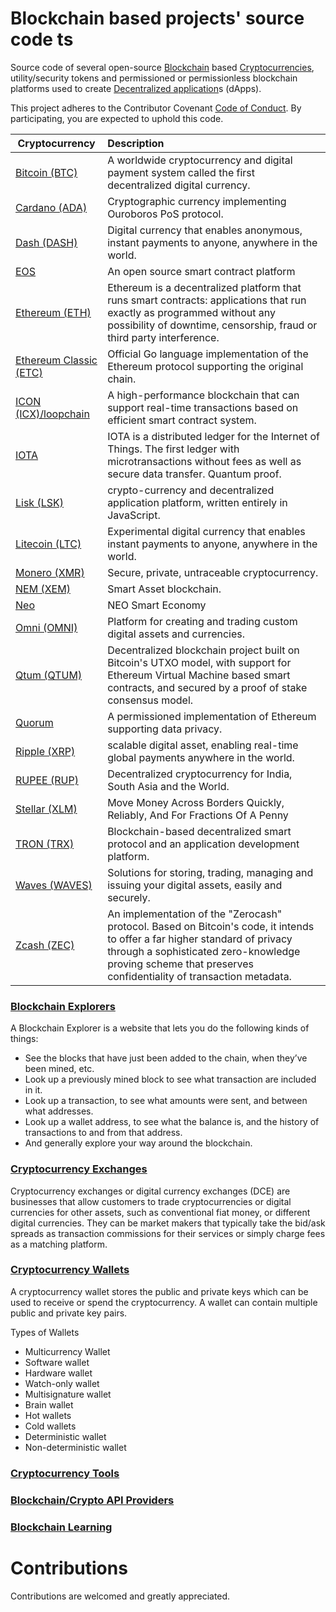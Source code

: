 # Blockchain based projects' source code ts
Source code of several open-source <a href="https://en.wikipedia.org/wiki/Blockchain" target="_blank" >Blockchain</a> based <a href="https://en.wikipedia.org/wiki/Cryptocurrency" target="_blank" >Cryptocurrencies</a>, utility/security tokens and permissioned or permissionless blockchain platforms used to create <a href="https://en.wikipedia.org/wiki/Decentralized_application" target="_blank" >Decentralized application</a>s (dApps).

This project adheres to the Contributor Covenant <a href="https://github.com/AnanthaRajuC/Cryptocurrency-List/blob/master/CODE_OF_CONDUCT.md" target="_blank" >Code of Conduct</a>. By participating, you are expected to uphold this code.

| Cryptocurrency  	|      Description     	|
|----------	|:------	|
|<a href="https://github.com/bitcoin/bitcoin" target="_blank" >Bitcoin (BTC)</a>|A worldwide cryptocurrency and digital payment system called the first decentralized digital currency.|
|<a href="https://github.com/input-output-hk/cardano-sl/" target="_blank" >Cardano (ADA)</a>|Cryptographic currency implementing Ouroboros PoS protocol.|
|<a href="https://github.com/dashpay/dash" target="_blank" >Dash (DASH)</a>|Digital currency that enables anonymous, instant payments to anyone, anywhere in the world. |
|<a href="https://github.com/EOSIO/eos" target="_blank" >EOS</a>|An open source smart contract platform|
|<a href="https://github.com/ethereum/go-ethereum" target="_blank" >Ethereum (ETH)</a>|Ethereum is a decentralized platform that runs smart contracts: applications that run exactly as programmed without any possibility of downtime, censorship, fraud or third party interference.|
|<a href="https://github.com/ethereumproject/go-ethereum" target="_blank" >Ethereum Classic (ETC)</a>|Official Go language implementation of the Ethereum protocol supporting the original chain.|
|<a href="https://github.com/theloopkr/loopchain" target="_blank" >ICON (ICX)/loopchain</a>|A high-performance blockchain that can support real-time transactions based on efficient smart contract system.|
|<a href="https://github.com/iotaledger" target="_blank" >IOTA</a>|IOTA is a distributed ledger for the Internet of Things. The first ledger with microtransactions without fees as well as secure data transfer. Quantum proof.|
|<a href="https://github.com/LiskHQ/lisk" target="_blank" >Lisk (LSK)</a>|crypto-currency and decentralized application platform, written entirely in JavaScript.|
|<a href="https://github.com/litecoin-project/litecoin" target="_blank" >Litecoin (LTC)</a>|Experimental digital currency that enables instant payments to anyone, anywhere in the world.|
|<a href="https://github.com/monero-project/monero" target="_blank" >Monero (XMR)</a>|Secure, private, untraceable cryptocurrency.|
|<a href="https://github.com/NemProject" target="_blank" >NEM (XEM)</a>|Smart Asset blockchain.|
|<a href="https://github.com/neo-project/neo" target="_blank" >Neo</a>|NEO Smart Economy|
|<a href="https://github.com/OmniLayer/omnicore" target="_blank" >Omni (OMNI)</a>|Platform for creating and trading custom digital assets and currencies.|
|<a href="https://github.com/qtumproject/qtum/" target="_blank" >Qtum (QTUM)</a>|Decentralized blockchain project built on Bitcoin's UTXO model, with support for Ethereum Virtual Machine based smart contracts, and secured by a proof of stake consensus model.|
|<a href="https://github.com/jpmorganchase/quorum" target="_blank" >Quorum</a>|A permissioned implementation of Ethereum supporting data privacy.|
|<a href="https://github.com/ripple/rippled" target="_blank" >Ripple (XRP)</a>|scalable digital asset, enabling real-time global payments anywhere in the world.|
|<a href="https://github.com/rupeedigitalassets/RUPEE" target="_blank" >RUPEE (RUP)</a>|Decentralized cryptocurrency for India, South Asia and the World.|
|<a href="https://github.com/stellar/stellar-core" target="_blank" >Stellar (XLM)</a>|Move Money Across Borders Quickly, Reliably, And For Fractions Of A Penny|
|<a href="https://github.com/tronprotocol/java-tron" target="_blank" >TRON (TRX)</a>|Blockchain-based decentralized smart protocol and an application development platform.|
|<a href="https://github.com/wavesplatform/Waves" target="_blank" >Waves (WAVES)</a>|Solutions for storing, trading, managing and issuing your digital assets, easily and securely.|
|<a href="https://z.cash/" target="_blank" >Zcash (ZEC)</a>|An implementation of the "Zerocash" protocol. Based on Bitcoin's code, it intends to offer a far higher standard of privacy through a sophisticated zero-knowledge proving scheme that preserves confidentiality of transaction metadata.|

### <a href="https://github.com/AnanthaRajuC/Cryptocurrency-List/blob/master/Blockchain%20Explorers.md" target="_blank" >Blockchain Explorers</a>

A Blockchain Explorer is a website that lets you do the following kinds of things:

* See the blocks that have just been added to the chain, when they’ve been mined, etc.
* Look up a previously mined block to see what transaction are included in it.
* Look up a transaction, to see what amounts were sent, and between what addresses.
* Look up a wallet address, to see what the balance is, and the history of transactions to and from that address.
* And generally explore your way around the blockchain.

### <a href="https://github.com/AnanthaRajuC/Cryptocurrency-List/blob/master/Cryptocurrency%20Exchanges.md" target="_blank" >Cryptocurrency Exchanges</a>

Cryptocurrency exchanges or digital currency exchanges (DCE) are businesses that allow customers to trade cryptocurrencies or digital currencies for other assets, such as conventional fiat money, or different digital currencies. They can be market makers that typically take the bid/ask spreads as transaction commissions for their services or simply charge fees as a matching platform.

### <a href="https://github.com/AnanthaRajuC/Cryptocurrency-List/blob/master/Cryptocurrency%20Wallets.md" target="_blank" >Cryptocurrency Wallets</a>

A cryptocurrency wallet stores the public and private keys which can be used to receive or spend the cryptocurrency. A wallet can contain multiple public and private key pairs.

Types of Wallets 

* Multicurrency Wallet
* Software wallet
* Hardware wallet
* Watch-only wallet
* Multisignature wallet
* Brain wallet
* Hot wallets
* Cold wallets
* Deterministic wallet
* Non-deterministic wallet

### <a href="https://github.com/AnanthaRajuC/Cryptocurrency-List/blob/master/Cryptocurrency%20Tools.md" target="_blank" >Cryptocurrency Tools</a>

### <a href="https://github.com/AnanthaRajuC/Cryptocurrency-List/blob/master/APIproviders.md" target="_blank" >Blockchain/Crypto API Providers</a>

### <a href="https://github.com/AnanthaRajuC/Cryptocurrency-List/blob/master/BlockchainLearning.md" target="_blank" >Blockchain Learning</a>

# Contributions

Contributions are welcomed and greatly appreciated.
